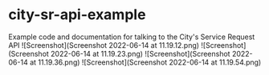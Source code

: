 # city-sr-api-example
Example code and documentation for talking to the City's Service Request API
![Screenshot](Screenshot 2022-06-14 at 11.19.12.png)
![Screenshot](Screenshot 2022-06-14 at 11.19.23.png)
![Screenshot](Screenshot 2022-06-14 at 11.19.36.png)
![Screenshot](Screenshot 2022-06-14 at 11.19.54.png)

